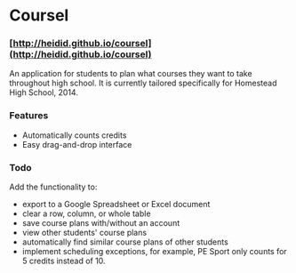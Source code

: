 # Coursel
### [http://heidid.github.io/coursel](http://heidid.github.io/coursel)
An application for students to plan what courses they want to take throughout high school. It is currently tailored specifically for Homestead High School, 2014.

### Features
- Automatically counts credits
- Easy drag-and-drop interface

### Todo
Add the functionality to:
- export to a Google Spreadsheet or Excel document
- clear a row, column, or whole table
- save course plans with/without an account
- view other students' course plans
- automatically find similar course plans of other students
- implement scheduling exceptions, for example, PE Sport only counts for 5 credits instead of 10.
